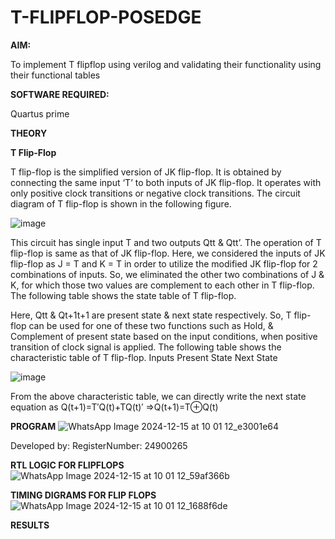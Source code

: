 # T-FLIPFLOP-POSEDGE

**AIM:**

To implement  T flipflop using verilog and validating their functionality using their functional tables

**SOFTWARE REQUIRED:**

Quartus prime

**THEORY**

**T Flip-Flop**

T flip-flop is the simplified version of JK flip-flop. It is obtained by connecting the same input ‘T’ to both inputs of JK flip-flop. It operates with only positive clock transitions or negative clock transitions. The circuit diagram of T flip-flop is shown in the following figure.

![image](https://github.com/naavaneetha/T-FLIPFLOP-POSEDGE/assets/154305477/458a68fe-2d08-4a9d-ac4f-7ae0480ce0bd)

 
This circuit has single input T and two outputs Qtt & Qtt’. The operation of T flip-flop is same as that of JK flip-flop. Here, we considered the inputs of JK flip-flop as J = T and K = T in order to utilize the modified JK flip-flop for 2 combinations of inputs. So, we eliminated the other two combinations of J & K, for which those two values are complement to each other in T flip-flop. The following table shows the state table of T flip-flop.

Here, Qtt & Qt+1t+1 are present state & next state respectively. So, T flip-flop can be used for one of these two functions such as Hold, & Complement of present state based on the input conditions, when positive transition of clock signal is applied. The following table shows the characteristic table of T flip-flop. Inputs Present State Next State

![image](https://github.com/naavaneetha/T-FLIPFLOP-POSEDGE/assets/154305477/cdd7fb32-539f-4b66-bb8d-f305a153c886)

 
From the above characteristic table, we can directly write the next state equation as Q(t+1)=T′Q(t)+TQ(t)′ ⇒Q(t+1)=T⊕Q(t)



**PROGRAM**
![WhatsApp Image 2024-12-15 at 10 01 12_e3001e64](https://github.com/user-attachments/assets/02d5d13b-e573-4638-9467-bdc686dae646)

 Developed by: RegisterNumber: 24900265


**RTL LOGIC FOR FLIPFLOPS**
![WhatsApp Image 2024-12-15 at 10 01 12_59af366b](https://github.com/user-attachments/assets/99d2a65a-f9c5-4e03-9f40-5b33e3f1adcd)


**TIMING DIGRAMS FOR FLIP FLOPS**
![WhatsApp Image 2024-12-15 at 10 01 12_1688f6de](https://github.com/user-attachments/assets/3adcc70a-b874-4ba5-b2ea-6a2d3218e0dc)

**RESULTS**
